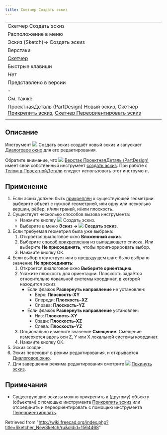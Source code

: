 ```yaml
---
title: Скетчер Создать эскиз
---
```

|  |
| --- |
| Скетчер Создать эскиз |
| Расположение в меню |
| Эскиз (Sketch)→ Создать эскиз |
| Верстаки |
| [Скетчер](/Sketcher_Workbench/ru "Sketcher Workbench/ru") |
| Быстрые клавиши |
| *Нет* |
| Представлено в версии |
| - |
| См. также |
| [ПроектнаяДеталь (PartDesign) Новый эскиз](/PartDesign_NewSketch/ru "PartDesign NewSketch/ru"), [Скетчер Прикрепить эскиз](/Sketcher_MapSketch/ru "Sketcher MapSketch/ru"), [Скетчер Переориентировать эскиз](/Sketcher_ReorientSketch/ru "Sketcher ReorientSketch/ru") |
|  |

## Описание

Инструмент ![](/images/Sketcher_NewSketch.svg) Создать эскиз создаёт новый эскиз и запускает [Диалоговое окно](/Sketcher_Dialog/ru "Sketcher Dialog/ru") для его редактирования.

Обратите внимание, что ![](/images/Workbench_PartDesign.svg) [Верстак ПроектнаяДеталь (PartDesign)](/PartDesign_Workbench/ru "PartDesign Workbench/ru") имеет свой собственный инструмент [создать эскиз](/PartDesign_NewSketch/ru "PartDesign NewSketch/ru"). При работе с [Телом в ПроектнойДетали](/PartDesign_Body/ru "PartDesign Body/ru") следует использовать этот инструмент.

## Применение

1. Если эскиз должен быть [прикреплён](/Part_EditAttachment/ru "Part EditAttachment/ru") к существующей геометрии: выберите объект с нужной геометрией, или одну или несколько вершин, рёбер, и/или граней, и/или плоскость.
2. Существует несколько способов вызова инструмента:
   * Нажмите кнопку ![](/images/Sketcher_NewSketch.svg) Создать эскиз.
   * Выберите в меню **Эскиз → ![](/images/Sketcher_NewSketch.svg) Создать эскиз**.
3. Если требуемая геометрия была уже выбрана:
   1. Откроется диалоговое окно **Вложенный эскиз**.
   2. Выберите [способ прикрепления](/Part_EditAttachment#Attachment_modes "Part EditAttachment") из выпадающего списка. Или выберите **Не присоединять**, чтобы проигнорировать выбор.
   3. Нажмите кнопку OK.
4. Если выбор отсутствует или в предыдущем шаге было выбрано значение **Не присоединять**:
   1. Откроется диалоговое окно **Выберите ориентацию**.
   2. Укажите плоскость для ориентации. Плоскость задаётся относительно локальной системы координат, в которой находится эскиз:
      * Если флажок **Развернуть направление** не установлен:
        + Верх: **Плоскость-XY**
        + Спереди: **Плоскость-XZ**
        + Справа: **Плоскость-YZ**
      * Если флажок **Развернуть направление** установлен:
        + Низ: **Плоскость-XY**
        + Сзади: **Плоскость-XZ**
        + Слева: **Плоскость-YZ**
   3. Опционально измените значение **Смещение**. Смещение измеряется вдоль оси Z, Y или X локальной системы координат.
   4. Нажмите кнопку OK.
5. Эскиз создан.
6. Эскиз переходит в режим редактирования, и открывается [Диалоговое окно](/Sketcher_Dialog/ru "Sketcher Dialog/ru").
7. Для завершения режима редактирования смотрите ![](/images/Sketcher_LeaveSketch.svg) [Покинуть эскиз](/Sketcher_LeaveSketch/ru "Sketcher LeaveSketch/ru").

## Примечания

* Существующие эскизы можно прикрепить к (другому) объекту (объектам) с помощью инструмента [Прикрепить эскиз](/Sketcher_MapSketch/ru "Sketcher MapSketch/ru") или отсоединить и переориентировать с помощью инструмента [Переориентировать](/Sketcher_ReorientSketch/ru "Sketcher ReorientSketch/ru").

Retrieved from "<http://wiki.freecad.org/index.php?title=Sketcher_NewSketch/ru&oldid=1564468>"